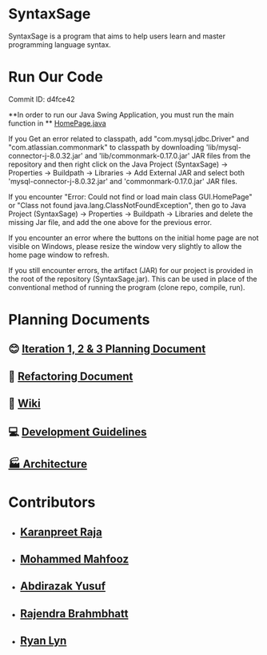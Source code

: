 # SyntaxSage

SyntaxSage is a program that aims to help users learn and master programming language syntax.

# Run Our Code

Commit ID: d4fce42

**In order to run our Java Swing Application, you must run the main function in ** [HomePage.java](https://github.com/KaranpreetRaja/SyntaxSage/blob/main/src/GUI/HomePage.java)

If you Get an error related to classpath, add "com.mysql.jdbc.Driver" and "com.atlassian.commonmark" to classpath by downloading 'lib/mysql-connector-j-8.0.32.jar' and 'lib/commonmark-0.17.0.jar' JAR files from the repository and then right click on the Java Project (SyntaxSage) -> Properties -> Buildpath -> Libraries -> Add External JAR and select both 'mysql-connector-j-8.0.32.jar' and 'commonmark-0.17.0.jar' JAR files.

If you encounter "Error: Could not find or load main class GUI.HomePage" or "Class not found java.lang.ClassNotFoundException", then go to Java Project (SyntaxSage) -> Properties -> Buildpath -> Libraries and delete the missing Jar file, and add the one above for the previous error.

If you encounter an error where the buttons on the initial home page are not visible on Windows, please resize the window very slightly to allow the home page window to refresh.

If you still encounter errors, the artifact (JAR) for our project is provided in the root of the repository (SyntaxSage.jar). This can be used in place of the conventional method of running the program (clone repo, compile, run).

# Planning Documents

## 😊 [Iteration 1, 2 & 3 Planning Document](Planning%20Documents/PlanningDocument.md)

## 📕 [Refactoring Document](Planning%20Documents/RefactoringDocument.pdf)

## 📖 [Wiki](https://github.com/KaranpreetRaja/SyntaxSage/wiki)

## 💻 [Development Guidelines](Planning%20Documents/DevGuidelines.md)

## [🏭 Architecture](Planning%20Documents/SyntaxSageArchitecture.jpg)

# Contributors

- ## [Karanpreet Raja](https://github.com/KaranpreetRaja/)
- ## [Mohammed Mahfooz](https://github.com/mahfoozm/)
- ## [Abdirazak Yusuf](https://github.com/Abdirazak140/)
- ## [Rajendra Brahmbhatt](https://github.com/Rajendra1308/)
- ## [Ryan Lyn](https://github.com/EarmuffSlime/)
